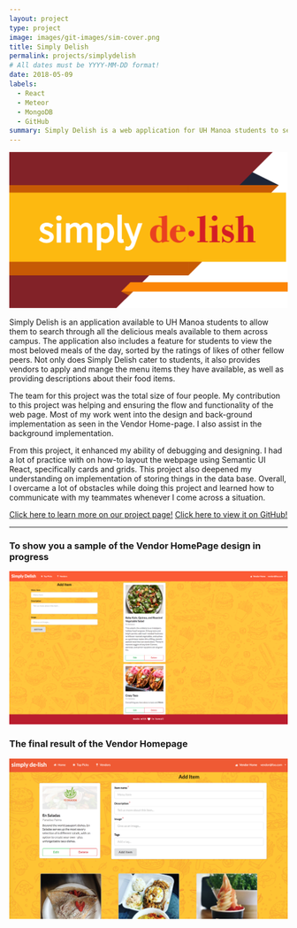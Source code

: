 ```yaml
---
layout: project
type: project
image: images/git-images/sim-cover.png
title: Simply Delish
permalink: projects/simplydelish
# All dates must be YYYY-MM-DD format!
date: 2018-05-09
labels:
  - React
  - Meteor
  - MongoDB
  - GitHub
summary: Simply Delish is a web application for UH Manoa students to seek their next meal available to them on campus.
---
```



<div class="ui small rounded images">
  <img class="ui image" src="../images/git-images/sim-cover.png">
</div>


Simply Delish is an application available to UH Manoa students to allow them to search through all the delicious meals available to them across campus. The application also includes a feature for students to view the most beloved meals of the day, sorted by the ratings of likes of other fellow peers. Not only does Simply Delish cater to students, it also provides vendors to apply and mange the menu items they have available, as well as providing descriptions about their food items.

The team for this project was the total size of four people. My contribution to this project was helping and ensuring the flow and functionality of the web page. Most of my work went into the design and back-ground implementation as seen in the Vendor Home-page. I also assist in the background implementation.

From this project, it enhanced my ability of debugging and designing. I had a lot of practice with on how-to layout the webpage using Semantic UI React, specifically cards and grids. This project also deepened my understanding on implementation of storing things in the data base. Overall, I overcame a lot of obstacles while doing this project and learned how to communicate with my teammates whenever I come across a situation.

[Click here to learn more on our project page!](https://simplydelish.github.io/)
[Click here to view it on GitHub!](https://github.com/simplydelish/simplydelish)

----

### To show you a sample of the Vendor HomePage design in progress
<img class="ui image" src="../images/git-images/vendorHome_2.png">

### The final result of the Vendor Homepage
<img class="ui image" src="../images/git-images/vendorHome_1.png">
